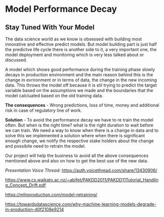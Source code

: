 # Model Performance Decay
## Stay Tuned With Your Model

The data science world as we know is obsessed with building most innovative and effective predict models. But model building part is just half the predictve life cycle there is another side to it, a very important one, the model deployment and monitoring which is very less talked about or discussed.

A model which shows good performance during the training phase slowly decays in production environment and the main reason behind this is the change in evrironment or in terms of data, the change in the new incoming data. This throws the model off because it is stil trying to predict the target variable based on the assumptions we made and the boundaries that the model calcluated based on the old training data.

**The consequences** - Wrong predictions, loss of time, money and additional risk in case of regulatory line of work.

**Solution** - To avoid the performance decay we have to re train the model often. But when is the right time? what is the right duration to wait before we can train. We need a way to know when there is a change in data and to solve this we implemented a solution where when there is significant enough change, we notify the respective stake holders about the change and possibile need to retrain the model.

Our project will help the business to avoid all the above consequences mentioned above and also on how to get the best use of the new data.

*Presentation Voice Thread:* https://auth.voicethread.com/share/13430906/

https://www.cs.waikato.ac.nz/~abifet/PAKDD2011/PAKDD11Tutorial_Handling_Concept_Drift.pdf

https://mlinproduction.com/model-retraining/

https://towardsdatascience.com/why-machine-learning-models-degrade-in-production-d0f2108e9214
